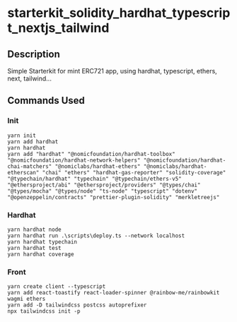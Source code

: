 # starterkit_solidity_hardhat_typescript_nextjs_tailwind
## Description
Simple Starterkit for mint ERC721 app, using hardhat, typescript, ethers, next, tailwind...

## Commands Used
### Init
```shell
yarn init
yarn add hardhat
yarn hardhat
yarn add "hardhat" "@nomicfoundation/hardhat-toolbox" "@nomicfoundation/hardhat-network-helpers" "@nomicfoundation/hardhat-chai-matchers" "@nomiclabs/hardhat-ethers" "@nomiclabs/hardhat-etherscan" "chai" "ethers" "hardhat-gas-reporter" "solidity-coverage" "@typechain/hardhat" "typechain" "@typechain/ethers-v5" "@ethersproject/abi" "@ethersproject/providers" "@types/chai" "@types/mocha" "@types/node" "ts-node" "typescript" "dotenv" "@openzeppelin/contracts" "prettier-plugin-solidity" "merkletreejs"
```

### Hardhat
```
yarn hardhat node
yarn hardhat run .\scripts\deploy.ts --network localhost
yarn hardhat typechain
yarn hardhat test
yarn hardhat coverage
```

### Front
```
yarn create client --typescript
yarn add react-toastify react-loader-spinner @rainbow-me/rainbowkit wagmi ethers
yarn add -D tailwindcss postcss autoprefixer
npx tailwindcss init -p
```
